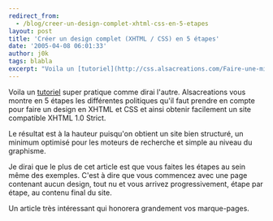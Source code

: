 ```yaml
---
redirect_from:
  - /blog/creer-un-design-complet-xhtml-css-en-5-etapes
layout: post
title: 'Créer un design complet (XHTML / CSS) en 5 étapes'
date: '2005-04-08 06:01:33'
author: j0k
tags: blabla
excerpt: "Voila un [tutoriel](http://css.alsacreations.com/Faire-une-mise-en-page-sans-tableaux/design-css) super pratique comme dirai l'autre.   Alsacreations vous montre en 5 étapes les différentes politiques qu'il faut prendre en compte pour faire un design en XHTML et CSS et ainsi obtenir facilement un site compatible XHTML 1.0 Strict.  \n  \nLe résultat      …"
---
```


Voila un [tutoriel](http://css.alsacreations.com/Faire-une-mise-en-page-sans-tableaux/design-css) super pratique comme dirai l'autre.   Alsacreations vous montre en 5 étapes les différentes politiques qu'il faut prendre en compte pour faire un design en XHTML et CSS et ainsi obtenir facilement un site compatible XHTML 1.0 Strict.

Le résultat est à la hauteur puisqu'on obtient un site bien structuré, un minimum optimisé pour les moteurs de recherche et simple au niveau du graphisme.

Je dirai que le plus de cet article est que vous faites les étapes au sein même des exemples. C'est à dire que vous commencez avec une page contenant aucun design, tout nu et vous arrivez progressivement, étape par étape, au contenu final du site.

Un article très intéressant qui honorera grandement vos marque-pages.
